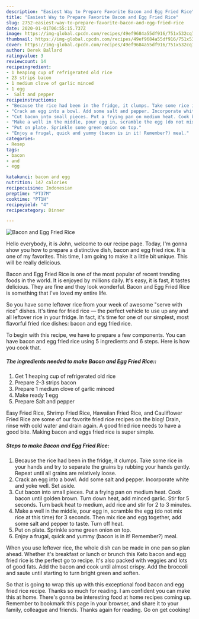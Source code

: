 ```yaml
---
description: "Easiest Way to Prepare Favorite Bacon and Egg Fried Rice"
title: "Easiest Way to Prepare Favorite Bacon and Egg Fried Rice"
slug: 2752-easiest-way-to-prepare-favorite-bacon-and-egg-fried-rice
date: 2020-01-01T06:55:15.737Z
image: https://img-global.cpcdn.com/recipes/49ef9684a55df916/751x532cq70/bacon-and-egg-fried-rice-recipe-main-photo.jpg
thumbnail: https://img-global.cpcdn.com/recipes/49ef9684a55df916/751x532cq70/bacon-and-egg-fried-rice-recipe-main-photo.jpg
cover: https://img-global.cpcdn.com/recipes/49ef9684a55df916/751x532cq70/bacon-and-egg-fried-rice-recipe-main-photo.jpg
author: Derek Ballard
ratingvalue: 3
reviewcount: 14
recipeingredient:
- 1 heaping cup of refrigerated old rice
- 23 strips bacon
- 1 medium clove of garlic minced
- 1 egg
-  Salt and pepper
recipeinstructions:
- "Because the rice had been in the fridge, it clumps. Take some rice in your hands and try to separate the grains by rubbing your hands gently. Repeat until all grains are relatively loose."
- "Crack an egg into a bowl. Add some salt and pepper. Incorporate white and yoke well. Set aside."
- "Cut bacon into small pieces. Put a frying pan on medium heat. Cook bacon until golden brown. Turn down heat, add minced garlic. Stir for 5 seconds. Turn back heat to medium, add rice and stir for 2 to 3 minutes."
- "Make a well in the middle, pour egg in, scramble the egg (do not mix rice at this time) for 3 seconds. Then mix rice and egg together, add some salt and pepper to taste. Turn off heat."
- "Put on plate. Sprinkle some green onion on top."
- "Enjoy a frugal, quick and yummy (bacon is in it! Remember?) meal."
categories:
- Resep
tags:
- bacon
- and
- egg

katakunci: bacon and egg
nutrition: 147 calories
recipecuisine: Indonesian
preptime: "PT37M"
cooktime: "PT1H"
recipeyield: "4"
recipecategory: Dinner

---
```



![Bacon and Egg Fried Rice](https://img-global.cpcdn.com/recipes/49ef9684a55df916/751x532cq70/bacon-and-egg-fried-rice-recipe-main-photo.jpg)

Hello everybody, it is John, welcome to our recipe page. Today, I'm gonna show you how to prepare a distinctive dish, bacon and egg fried rice. It is one of my favorites. This time, I am going to make it a little bit unique. This will be really delicious.

Bacon and Egg Fried Rice is one of the most popular of recent trending foods in the world. It is enjoyed by millions daily. It's easy, it is fast, it tastes delicious. They are fine and they look wonderful. Bacon and Egg Fried Rice is something that I've loved my entire life.

So you have some leftover rice from your week of awesome &#34;serve with rice&#34; dishes. It&#39;s time for fried rice — the perfect vehicle to use up any and all leftover rice in your fridge. In fact, it&#39;s time for one of our simplest, most flavorful fried rice dishes: bacon and egg fried rice.


To begin with this recipe, we have to prepare a few components. You can have bacon and egg fried rice using 5 ingredients and 6 steps. Here is how you cook that.

##### The ingredients needed to make Bacon and Egg Fried Rice::

1. Get 1 heaping cup of refrigerated old rice
1. Prepare 2-3 strips bacon
1. Prepare 1 medium clove of garlic minced
1. Make ready 1 egg
1. Prepare  Salt and pepper


Easy Fried Rice, Shrimp Fried Rice, Hawaiian Fried Rice, and Cauliflower Fried Rice are some of our favorite fried rice recipes on the blog! Drain, rinse with cold water and drain again. A good fried rice needs to have a good bite. Making bacon and eggs fried rice is super simple. 

##### Steps to make Bacon and Egg Fried Rice:

1. Because the rice had been in the fridge, it clumps. Take some rice in your hands and try to separate the grains by rubbing your hands gently. Repeat until all grains are relatively loose.
1. Crack an egg into a bowl. Add some salt and pepper. Incorporate white and yoke well. Set aside.
1. Cut bacon into small pieces. Put a frying pan on medium heat. Cook bacon until golden brown. Turn down heat, add minced garlic. Stir for 5 seconds. Turn back heat to medium, add rice and stir for 2 to 3 minutes.
1. Make a well in the middle, pour egg in, scramble the egg (do not mix rice at this time) for 3 seconds. Then mix rice and egg together, add some salt and pepper to taste. Turn off heat.
1. Put on plate. Sprinkle some green onion on top.
1. Enjoy a frugal, quick and yummy (bacon is in it! Remember?) meal.


When you use leftover rice, the whole dish can be made in one pan so plan ahead. Whether it&#39;s breakfast or lunch or brunch this Keto bacon and egg fried rice is the perfect go to recipe. It&#39;s also packed with veggies and lots of good fats. Add the bacon and cook until almost crispy. Add the broccoli and saute until starting to turn bright green and soften. 

So that is going to wrap this up with this exceptional food bacon and egg fried rice recipe. Thanks so much for reading. I am confident you can make this at home. There's gonna be interesting food at home recipes coming up. Remember to bookmark this page in your browser, and share it to your family, colleague and friends. Thanks again for reading. Go on get cooking!
